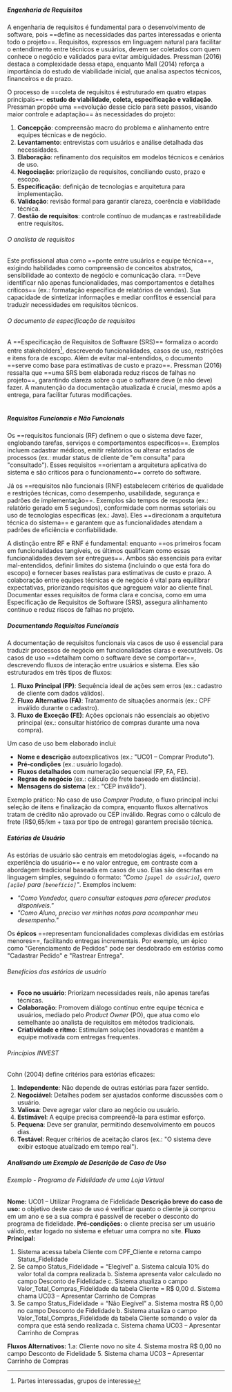 ##### Engenharia de Requisitos
A engenharia de requisitos é fundamental para o desenvolvimento de software, pois ==define as necessidades das partes interessadas e orienta todo o projeto==. Requisitos, expressos em linguagem natural para facilitar o entendimento entre técnicos e usuários, devem ser coletados com quem conhece o negócio e validados para evitar ambiguidades. Pressman (2016) destaca a complexidade dessa etapa, enquanto Mall (2014) reforça a importância do estudo de viabilidade inicial, que analisa aspectos técnicos, financeiros e de prazo.  

O processo de ==coleta de requisitos é estruturado em quatro etapas principais==: **estudo de viabilidade, coleta, especificação e validação**. Pressman propõe uma ==evolução desse ciclo para sete passos, visando maior controle e adaptação== às necessidades do projeto:  
1. **Concepção**: compreensão macro do problema e alinhamento entre equipes técnicas e de negócio.  
2. **Levantamento**: entrevistas com usuários e análise detalhada das necessidades.  
3. **Elaboração**: refinamento dos requisitos em modelos técnicos e cenários de uso.  
4. **Negociação**: priorização de requisitos, conciliando custo, prazo e escopo.  
5. **Especificação**: definição de tecnologias e arquitetura para implementação.  
6. **Validação**: revisão formal para garantir clareza, coerência e viabilidade técnica.  
7. **Gestão de requisitos**: controle contínuo de mudanças e rastreabilidade entre requisitos.  

###### O analista de requisitos  
Este profissional atua como ==ponte entre usuários e equipe técnica==, exigindo habilidades como compreensão de conceitos abstratos, sensibilidade ao contexto de negócio e comunicação clara. ==Deve identificar não apenas funcionalidades, mas comportamentos e detalhes críticos== (ex.: formatação específica de relatórios de vendas). Sua capacidade de sintetizar informações e mediar conflitos é essencial para traduzir necessidades em requisitos técnicos.  

###### O documento de especificação de requisitos  
A ==Especificação de Requisitos de Software (SRS)== formaliza o acordo entre stakeholders[^1], descrevendo funcionalidades, casos de uso, restrições e itens fora de escopo. Além de evitar mal-entendidos, o documento ==serve como base para estimativas de custo e prazo==. Pressman (2016) ressalta que ==uma SRS bem elaborada reduz riscos de falhas no projeto==, garantindo clareza sobre o que o software deve (e não deve) fazer. A manutenção da documentação atualizada é crucial, mesmo após a entrega, para facilitar futuras modificações.  
<br>

[^1]: Partes interessadas, grupos de interesse


##### Requisitos Funcionais e Não Funcionais
Os ==requisitos funcionais (RF) definem o que o sistema deve fazer, englobando tarefas, serviços e comportamentos específicos==. Exemplos incluem cadastrar médicos, emitir relatórios ou alterar estados de processos (ex.: mudar status de cliente de "em consulta" para "consultado"). Esses requisitos ==orientam a arquitetura aplicativa do sistema e são críticos para o funcionamento== correto do software.  

Já os ==requisitos não funcionais (RNF) estabelecem critérios de qualidade e restrições técnicas, como desempenho, usabilidade, segurança e padrões de implementação==. Exemplos são tempos de resposta (ex.: relatório gerado em 5 segundos), conformidade com normas setoriais ou uso de tecnologias específicas (ex.: Java). Eles ==direcionam a arquitetura técnica do sistema== e garantem que as funcionalidades atendam a padrões de eficiência e confiabilidade.  

A distinção entre RF e RNF é fundamental: enquanto ==os primeiros focam em funcionalidades tangíveis, os últimos qualificam como essas funcionalidades devem ser entregues==. Ambos são essenciais para evitar mal-entendidos, definir limites do sistema (incluindo o que está fora do escopo) e fornecer bases realistas para estimativas de custo e prazo. A colaboração entre equipes técnicas e de negócio é vital para equilibrar expectativas, priorizando requisitos que agreguem valor ao cliente final. Documentar esses requisitos de forma clara e concisa, como em uma Especificação de Requisitos de Software (SRS), assegura alinhamento contínuo e reduz riscos de falhas no projeto.

##### Documentando Requisitos Funcionais
A documentação de requisitos funcionais via casos de uso é essencial para traduzir processos de negócio em funcionalidades claras e executáveis. Os casos de uso ==detalham como o software deve se comportar==, descrevendo fluxos de interação entre usuários e sistema. Eles são estruturados em três tipos de fluxos:  
1. **Fluxo Principal (FP)**: Sequência ideal de ações sem erros (ex.: cadastro de cliente com dados válidos).  
2. **Fluxo Alternativo (FA)**: Tratamento de situações anormais (ex.: CPF inválido durante o cadastro).  
3. **Fluxo de Exceção (FE)**: Ações opcionais não essenciais ao objetivo principal (ex.: consultar histórico de compras durante uma nova compra).  

Um caso de uso bem elaborado inclui:  
- **Nome e descrição** autoexplicativos (ex.: "UC01 – Comprar Produto").  
- **Pré-condições** (ex.: usuário logado).  
- **Fluxos detalhados** com numeração sequencial (FP, FA, FE).  
- **Regras de negócio** (ex.: cálculo de frete baseado em distância).  
- **Mensagens do sistema** (ex.: "CEP inválido").  

Exemplo prático: No caso de uso *Comprar Produto*, o fluxo principal inclui seleção de itens e finalização da compra, enquanto fluxos alternativos tratam de crédito não aprovado ou CEP inválido. Regras como o cálculo de frete (R$0,65/km + taxa por tipo de entrega) garantem precisão técnica.  

##### Estórias de Usuário
As estórias de usuário são centrais em metodologias ágeis, ==focando na experiência do usuário== e no valor entregue, em contraste com a abordagem tradicional baseada em casos de uso. Elas são descritas em linguagem simples, seguindo o formato: *"Como `[papel do usuário]`, quero `[ação]` para `[benefício]`"*. Exemplos incluem:  
- *"Como Vendedor, quero consultar estoques para oferecer produtos disponíveis."*  
- *"Como Aluno, preciso ver minhas notas para acompanhar meu desempenho."*  

Os **épicos** ==representam funcionalidades complexas divididas em estórias menores==, facilitando entregas incrementais. Por exemplo, um épico como "Gerenciamento de Pedidos" pode ser desdobrado em estórias como "Cadastrar Pedido" e "Rastrear Entrega".  

###### Benefícios das estórias de usuário  
- **Foco no usuário**: Priorizam necessidades reais, não apenas tarefas técnicas.  
- **Colaboração**: Promovem diálogo contínuo entre equipe técnica e usuários, mediado pelo *Product Owner* (PO), que atua como elo semelhante ao analista de requisitos em métodos tradicionais.  
- **Criatividade e ritmo**: Estimulam soluções inovadoras e mantêm a equipe motivada com entregas frequentes.  

###### Princípios INVEST  
Cohn (2004) define critérios para estórias eficazes:  
1. **Independente**: Não depende de outras estórias para fazer sentido.  
2. **Negociável**: Detalhes podem ser ajustados conforme discussões com o usuário.  
3. **Valiosa**: Deve agregar valor claro ao negócio ou usuário.  
4. **Estimável**: A equipe precisa compreendê-la para estimar esforço.  
5. **Pequena**: Deve ser granular, permitindo desenvolvimento em poucos dias.  
6. **Testável**: Requer critérios de aceitação claros (ex.: "O sistema deve exibir estoque atualizado em tempo real").  

##### Analisando um Exemplo de Descrição de Caso de Uso
###### Exemplo - Programa de Fidelidade de uma Loja Virtual
**Nome:** UC01 – Utilizar Programa de Fidelidade
**Descrição breve do caso de uso:** o objetivo deste caso de uso é verificar quanto o cliente já comprou em um ano e se a sua compra é passível de receber o desconto do programa de fidelidade.
**Pré-condições:** o cliente precisa ser um usuário válido, estar logado no sistema e efetuar uma compra no site.
**Fluxo Principal:**
1. Sistema acessa tabela Cliente com CPF_Cliente e retorna campo Status_Fidelidade
2. Se campo Status_Fidelidade = “Elegível”
	a. Sistema calcula 10% do valor total da compra realizada
	b. Sistema apresenta valor calculado no campo Desconto de Fidelidade
	c. Sistema atualiza o campo Valor_Total_Compras_Fidelidade da tabela Cliente = R$ 0,00
d. Sistema chama UC03 – Apresentar Carrinho de Compras
3. Se campo Status_Fidelidade = “Não Elegível”
a. Sistema mostra R$ 0,00 no campo Desconto de Fidelidade
b. Sistema atualiza o campo Valor_Total_Compras_Fidelidade da tabela Cliente somando o valor da compra que está sendo realizada
c. Sistema chama UC03 – Apresentar Carrinho de Compras

**Fluxos Alternativos:**
1.a: Cliente novo no site
4. Sistema mostra R$ 0,00 no campo Desconto de Fidelidade
5. Sistema chama UC03 – Apresentar Carrinho de Compras